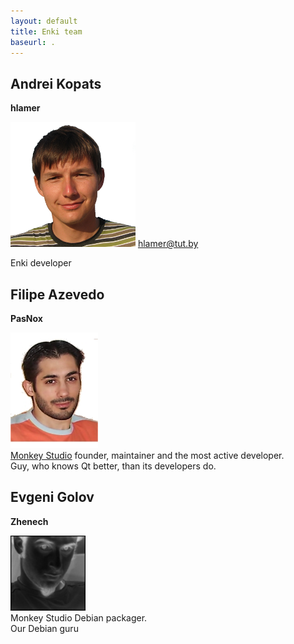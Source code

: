 ```yaml
---
layout: default
title: Enki team
baseurl: .
---
```



## Andrei Kopats

**hlamer**

![Photo](photo/andrei.kopats.png)
[hlamer@tut.by](mailto:hlamer@tut.by)

Enki developer

## Filipe Azevedo
**PasNox**

![Photo](photo/PasNox.jpg)  
[Monkey Studio](http://monkeystudio.org) founder, maintainer and the most active developer.  
Guy, who knows Qt better, than its developers do.  

## Evgeni Golov
**Zhenech**

![Photo](photo/EvgenyGolov.jpg)  
Monkey Studio Debian packager.  
Our Debian guru
